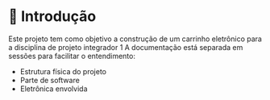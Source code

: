 # 🔎 Introdução

Este projeto tem como objetivo a construção de um carrinho eletrônico para a disciplina de projeto integrador 1
A documentação está separada em sessões para facilitar o entendimento:

- Estrutura física do projeto  
- Parte de software  
- Eletrônica envolvida  
